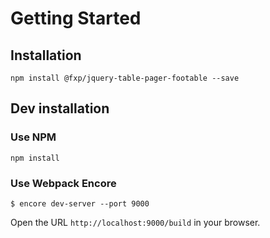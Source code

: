 Getting Started
===============

Installation
------------

```
npm install @fxp/jquery-table-pager-footable --save
```

Dev installation
----------------

### Use NPM

```
npm install
```

### Use Webpack Encore

```
$ encore dev-server --port 9000
```

Open the URL `http://localhost:9000/build` in your browser.
